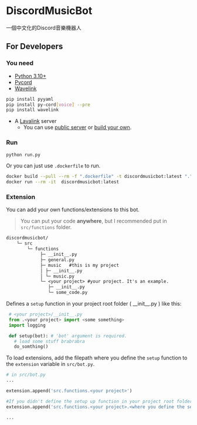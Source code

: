 # DiscordMusicBot

一個中文化的Discord音樂機器人

## For Developers

### You need

* [Python 3.10+](https://www.python.org/downloads/)
* [Pycord](https://github.com/Pycord-Development/pycord)
* [Wavelink](https://github.com/PythonistaGuild/Wavelink)

```bash
pip install pyyaml
pip install py-cord[voice] --pre
pip install wavelink
```

* A [Lavalink](https://github.com/freyacodes/Lavalink) server
  * You can use [public server](https://lavalink.darrennathanael.com/) or [build your own](https://github.com/freyacodes/Lavalink#server-configuration).

### Run

```bash
python run.py
```

Or you can just use `.dockerfile` to run.

```bash
docker build --pull --rm -f ".dockerfile" -t discordmusicbot:latest "."
docker run --rm -it  discordmusicbot:latest
```

### Extension

You can add your own functions/extensions to this bot.

> You can put your code **anywhere**, but I recommended put in `src/functions` folder.

```txt
discordmusicbot/
    └─ src
        └─ functions
             ├─ __init__.py
             ├─ general.py
             ├─ music   #this is my project
             │ ├─ __init__.py
             │ └─ music.py
             └─ <your project> #your project. It's an example.
                ├─ __init__.py
                └─ some_code.py
```

Defines a `setup` function in your project root folder ( \_\_init\_\_.py ) like this:

```python
 # <your project>/__init__.py
 from .<your project> import <some something>
 import logging

 def setup(bot): # 'bot' argument is required.
   # load some stuff brabrabra
   do_somthing()
```

To load extensions, add the filepath where you define the `setup` function to the `extension` variable in `src/bot.py`.

```python
# in src/bot.py
...

extension.append('src.functions.<your project>')

#If you didn't define the setup up function in your project root folder ( __init__.py )
extension.append('src.functions.<your project>.<where you define the setup function>')

...
```
